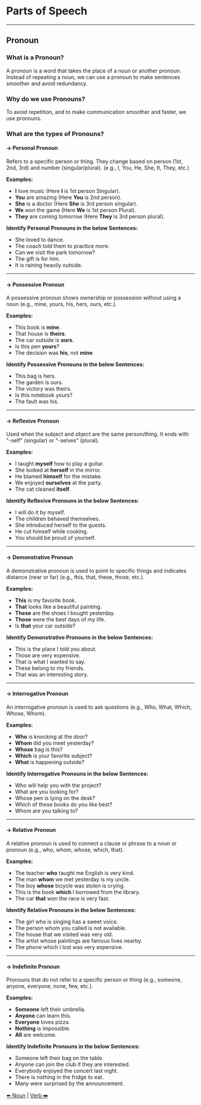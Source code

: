 # Parts of Speech

---

## Pronoun

### What is a Pronoun?
A pronoun is a word that takes the place of a noun or another pronoun. Instead of repeating a noun, we can use a pronoun to make sentences smoother and avoid redundancy.

### Why do we use Pronouns?
To avoid repetition, and to make communication smoother and faster, we use pronouns.

### What are the types of Pronouns?

#### -> Personal Pronoun
Refers to a specific person or thing. They change based on person (1st, 2nd, 3rd) and number (singular/plural). (e.g., I, You, He, She, It, They, etc.)

**Examples:**
*   **I** love music (Here **I** is 1st person Singular).
*   **You** are amazing (Here **You** is 2nd person).
*   **She** is a doctor (Here **She** is 3rd person singular).
*   **We** won the game (Here **We** is 1st person Plural).
*   **They** are coming tomorrow (Here **They** is 3rd person plural).

**Identify Personal Pronouns in the below Sentences:**
*   She loved to dance.
*   The coach told them to practice more.
*   Can we visit the park tomorrow?
*   The gift is for him.
*   It is raining heavily outside.

---

#### -> Possessive Pronoun
A possessive pronoun shows ownership or possession without using a noun (e.g., mine, yours, his, hers, ours, etc.).

**Examples:**
*   This book is **mine**.
*   That house is **theirs**.
*   The car outside is **ours**.
*   Is this pen **yours**?
*   The decision was **his**, not **mine**.

**Identify Possessive Pronouns in the below Sentences:**
*   This bag is hers.
*   The garden is ours.
*   The victory was theirs.
*   Is this notebook yours?
*   The fault was his.

---

#### -> Reflexive Pronoun
Used when the subject and object are the same person/thing. It ends with "-self" (singular) or "-selves" (plural).

**Examples:**
*   I taught **myself** how to play a guitar.
*   She looked at **herself** in the mirror.
*   He blamed **himself** for the mistake.
*   We enjoyed **ourselves** at the party.
*   The cat cleaned **itself**.

**Identify Reflexive Pronouns in the below Sentences:**
*   I will do it by myself.
*   The children behaved themselves.
*   She introduced herself to the guests.
*   He cut himself while cooking.
*   You should be proud of yourself.

---

#### -> Demonstrative Pronoun
A demonstrative pronoun is used to point to specific things and indicates distance (near or far) (e.g., this, that, these, those, etc.).

**Examples:**
*   **This** is my favorite book.
*   **That** looks like a beautiful painting.
*   **These** are the shoes I bought yesterday.
*   **Those** were the best days of my life.
*   Is **that** your car outside?

**Identify Demonstrative Pronouns in the below Sentences:**
*   This is the place I told you about.
*   Those are very expensive.
*   That is what I wanted to say.
*   These belong to my friends.
*   That was an interesting story.

---

#### -> Interrogative Pronoun
An interrogative pronoun is used to ask questions (e.g., Who, What, Which, Whose, Whom).

**Examples:**
*   **Who** is knocking at the door?
*   **Whom** did you meet yesterday?
*   **Whose** bag is this?
*   **Which** is your favorite subject?
*   **What** is happening outside?

**Identify Interrogative Pronouns in the below Sentences:**
*   Who will help you with the project?
*   What are you looking for?
*   Whose pen is lying on the desk?
*   Which of these books do you like best?
*   Whom are you talking to?

---

#### -> Relative Pronoun
A relative pronoun is used to connect a clause or phrase to a noun or pronoun (e.g., who, whom, whose, which, that).

**Examples:**
*   The teacher **who** taught me English is very kind.
*   The man **whom** we met yesterday is my uncle.
*   The boy **whose** bicycle was stolen is crying.
*   This is the book **which** I borrowed from the library.
*   The car **that** won the race is very fast.

**Identify Relative Pronouns in the below Sentences:**
*   The girl who is singing has a sweet voice.
*   The person whom you called is not available.
*   The house that we visited was very old.
*   The artist whose paintings are famous lives nearby.
*   The phone which I lost was very expensive.

---

#### -> Indefinite Pronoun
Pronouns that do not refer to a specific person or thing (e.g., someone, anyone, everyone, none, few, etc.).

**Examples:**
*   **Someone** left their umbrella.
*   **Anyone** can learn this.
*   **Everyone** loves pizza.
*   **Nothing** is impossible.
*   **All** are welcome.

**Identify Indefinite Pronouns in the below Sentences:**
*   Someone left their bag on the table.
*   Anyone can join the club if they are interested.
*   Everybody enjoyed the concert last night.
*   There is nothing in the fridge to eat.
*   Many were surprised by the announcement.

[⬅️ Noun](./Noun.md) | [Verb ➡️](./Verb.md)
